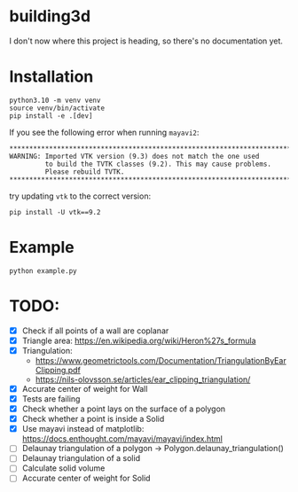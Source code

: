 # building3d

I don't now where this project is heading, so there's no documentation yet.

# Installation
```
python3.10 -m venv venv
source venv/bin/activate
pip install -e .[dev]
```

If you see the following error when running `mayavi2`:
```
********************************************************************************
WARNING: Imported VTK version (9.3) does not match the one used
         to build the TVTK classes (9.2). This may cause problems.
         Please rebuild TVTK.
********************************************************************************
```
try updating `vtk` to the correct version:
```
pip install -U vtk==9.2
```

# Example
```
python example.py
```

# TODO:

- [x] Check if all points of a wall are coplanar
- [x] Triangle area: https://en.wikipedia.org/wiki/Heron%27s_formula
- [x] Triangulation:
    - https://www.geometrictools.com/Documentation/TriangulationByEarClipping.pdf
    - https://nils-olovsson.se/articles/ear_clipping_triangulation/
- [x] Accurate center of weight for Wall
- [x] Tests are failing
- [x] Check whether a point lays on the surface of a polygon
- [x] Check whether a point is inside a Solid
- [x] Use mayavi instead of matplotlib: https://docs.enthought.com/mayavi/mayavi/index.html
- [ ] Delaunay triangulation of a polygon -> Polygon.delaunay_triangulation()
- [ ] Delaunay triangulation of a solid
- [ ] Calculate solid volume
- [ ] Accurate center of weight for Solid

